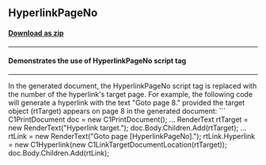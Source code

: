 ## HyperlinkPageNo
#### [Download as zip](https://grapecity.github.io/DownGit/#/home?url=https://github.com/GrapeCity/ComponentOne-WinForms-Samples/tree/master/Core\PrintDocument\CS\HyperlinkPageNo)
____
#### Demonstrates the use of HyperlinkPageNo script tag
____
In the generated document, the HyperlinkPageNo script tag is replaced with the number of the hyperlink's target page. For example, the following code will generate a hyperlink with the text "Goto page 8." provided the target object (rtTarget) appears on page 8 in the generated document: ```
C1PrintDocument doc = new C1PrintDocument();
...
RenderText rtTarget = new RenderText("Hyperlink target.");
doc.Body.Children.Add(rtTarget);
...
rtLink = new RenderText("Goto page [HyperlinkPageNo].");
rtLink.Hyperlink = new C1Hyperlink(new C1LinkTargetDocumentLocation(rtTarget));
doc.Body.Children.Add(rtLink);
```HyperlinkPageNo script tag is especially useful in tables of contents (see RenderToc class in the documentation) but it may be used in other contexts as well. 